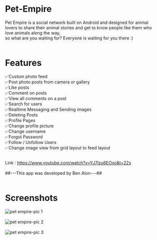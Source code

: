 # Pet-Empire

Pet Empire is a social network built on Android and designed for animal lovers to share
their animal stories and get to know people like them who love animals along the way,<br/>
 so what are you waiting for? Everyone is waiting for you there :)
 <br/>
  <br/>
 # Features #
:white_check_mark:Custom photo feed
 <br/>
:white_check_mark:Post photo posts from camera or gallery
 <br/>
:white_check_mark:Like posts
 <br/>
:white_check_mark:Comment on posts
 <br/>
:white_check_mark:View all comments on a post
 <br/>
:white_check_mark:Search for users
 <br/>
:white_check_mark:Realtime Messaging and Sending images
 <br/>
:white_check_mark:Deleting Posts
 <br/>
:white_check_mark:Profile Pages
 <br/>
:white_check_mark:Change profile picture
 <br/>
:white_check_mark:Change username
<br/>
:white_check_mark:Forgot Password
 <br/>
:white_check_mark:Follow / Unfollow Users
 <br/>
:white_check_mark:Change image view from grid layout to feed layout
 <br/>
  <br/>




Link : https://www.youtube.com/watch?v=YJ7lzu6EOxo&t=22s
 <br/>
 <br/>
##---This app was developed by Ben Alon---##
 <br/>
 <br/>
 # Screenshots #
![pet empire-pic 1](https://user-images.githubusercontent.com/65303505/121535607-fb53f800-ca0a-11eb-8e4c-cff838298343.PNG)
 <br/>
  <br/>
![pet empire-pic 2](https://user-images.githubusercontent.com/65303505/121535626-ff801580-ca0a-11eb-82fa-63442acfd8c2.PNG)
 <br/>
  <br/>
![pet empire-pic 3](https://user-images.githubusercontent.com/65303505/121535838-2d655a00-ca0b-11eb-803f-0659f7ab6d7f.PNG)













